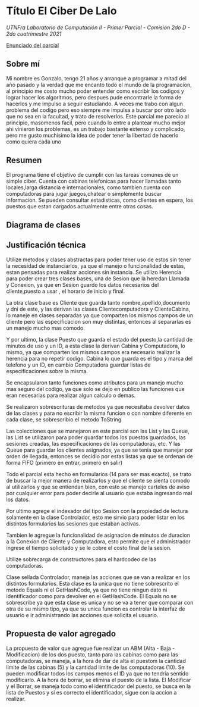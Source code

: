 # Título El Ciber De Lalo
*UTNFra Laboratorio de Computación II - Primer Parcial - Comisión 2do D - 2do cuatrimestre 2021*

[Enunciado del parcial](https://codeutnfra.github.io/programacion_2_laboratorio_2_apuntes/docs/evaluaciones/parciales/2d-primer-parcial/)

## Sobre mí
Mi nombre es Gonzalo, tengo 21 años y arranque a programar a mitad del año pasado y la verdad que me encanto todo el mundo de la programacion, al principio me costo mucho poder entender como escribir los codigos y lograr hacer los algoritmos, pero despues pude encontrarle la forma de hacerlos y me impulso a seguir estudiando. A veces me trabo con algun problema del codigo pero eso siempre me impulsa a buscar por otro lado que no sea en la facultad, y trato de resolverlos. Este parcial me parecio al principio, masomenos facil, pero cuando lo entre a plantear mucho mejor ahi vinieron los problemas, es un trabajo bastante extenso y complicado, pero me gusto muchisimo la idea de poder tener la libertad de hacerlo como quiera cada uno

## Resumen
El programa tiene el objetivo de cumplir con las tareas comunes de un simple ciber. Cuenta con cabinas telefonicas para hacer llamadas tanto locales,larga distancia e internacionales, como tambien cuenta con computadoras para jugar juegos,chatear o simplemente buscar informacion. Se pueden consultar estadisticas, como clientes en espera, los puestos que estan cargados actualmente entre otras cosas.

## Diagrama de clases


## Justificación técnica
Utilize metodos  y clases abstractas para poder tener uso de estos sin tener la necesidad de instanciarlos, ya que el manejo o funcionalidad de estas, estan pensadas para realizar acciones sin instancia.
Se utilizo Herencia para poder crear tres clases bases, una de Sesion que la heredan Llamada y Conexion, ya que en Sesion guardo los datos necesarios del cliente,puesto a usar , el horario de inicio y final. 

La otra clase base es Cliente que guarda tanto nombre,apellido,documento y dni de este, y las derivan las clases Clientecomputadora y ClienteCabina, lo maneje en clases separadas ya que comparten los mismos campos de un cliente pero las especificacion son muy distintas, entonces al separarlas es un manejo mucho mas comodo. 

Y por ultimo, la clase Puesto que guarda el estado del puesto,la cantidad de minutos de uso y un ID, a esta clase la derivan Cabina y Computadora, lo mismo, ya que comparten los mismos campos era necesario realizar la herencia para no repetir codigo. Cabina lo que guarda es el tipo y marca del telefono y un ID, en cambio Computadora guardar listas de especificaciones sobre la misma.

Se encapsularon tanto funciones como atributos para un manejo mucho mas seguro del codigo, ya que solo se dejo en publico las funciones que eran necesarias para realizar algun calculo o demas.

Se realizaron sobrescrituras de metodos ya que necesitaba devolver datos de las clases y para no escribir la misma funcion o con nombre diferente en cada clase, se sobrescribio el metodo ToString

Las colecciones que se manejaron en este parcial son las List y las Queue, las List se utilizaron para poder guardar todos los puestos guardados, las sesiones creadas, las especificaciones de las computadoras, etc. Y las Queue para guardar los clientes asignados, ya que se tenia que manejar por orden de llegada, entonces se decidio por estas listas ya que se ordenan de forma FIFO (primero en entrar, primero en salir) 

Todo el parcial esta hecho en formularios (14 para ser mas exacto), se trato de buscar la mejor manera de realizarlos y que el cliente se sienta comodo al utilizarlos y que se entiendan bien, con esto se manejo carteles de aviso por cualquier error para poder decirle al usuario que estaba ingresando mal los datos.

Por ultimo agrege el indexador del tipo Sesion con la propiedad de lectura solamente en la clase Controlador, esto me sirvio para poder listar en los distintos formularios las sesiones que estaban activas.

Tambien le agregue la funcionalidad de asignacion de minutos de duracion a la Conexion de Cliente y Computadora, esto permite que el administrador ingrese el tiempo solicitado y se le cobre el costo final de la sesion.

Utilize sobrecarga de constructores para el hardcodeo de las computadoras.

Clase sellada Controlador, maneja las acciones que se van a realizar en los distintos formularios. 
Esta clase es la unica que no tiene sobrescrito el metodo Equals ni el GetHashCode, ya que no tiene ningun dato ni identificador como para devolver en el GetHashCode.
El Equals no se sobrescribe ya que esta clase es unica y no se va a tener que comparar con otra de su mismo tipo, ya que su unica funcion es controlar la interfaz de usuario e ir 
administrando las acciones que solicita el usuario.

## Propuesta de valor agregado
La propuesto de valor que agregue fue realizar un ABM (Alta - Baja - Modificacion) de los dos puesto, tanto para las cabinas como para las computadoras, se maneja, a la hora de dar de alta el puestom la cantidad limite de las cabinas (5) y la cantidad limite de las computadoras (10). Se pueden modificar todos los campos menos el ID ya que no tendria sentido modificarlo. A la hora de borrar, se elimina el puesto de la lista. El Modificar y el Borrar, se maneja todo como el identificador del puesto, se busca en la lista de Puestos y si es correcto el identificador, sigue con la accion a realizar.